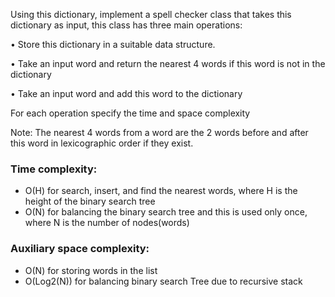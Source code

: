 Using this dictionary, implement a spell checker class that takes this dictionary as input, this class has three main operations:

• Store this dictionary in a suitable data structure.

• Take an input word and return the nearest 4 words if this word is not in the dictionary

• Take an input word and add this word to the dictionary

For each operation specify the time and space complexity

Note: The nearest 4 words from a word are the 2 words before and after this word in lexicographic order if they exist.

### Time complexity:
- O(H) for search, insert, and find the nearest words, where H is the height of the binary search tree
- O(N) for balancing the binary search tree and this is used only once, where N is the number of nodes(words)


### Auxiliary space complexity:
- O(N) for storing words in the list
- O(Log2(N)) for balancing binary search Tree due to recursive stack
